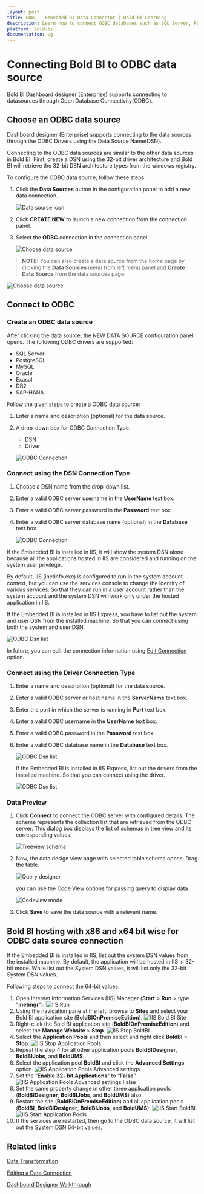 ```yaml
---
layout: post
title: ODBC – Embedded BI Data Connector | Bold BI Learning
description: Learn how to connect ODBC databases such as SQL Server, PostgreSQL, MySQL, Oracle, Exasol and DB2 with Bold BI Embedded and create data source.
platform: bold-bi
documentation: ug
---
```


# Connecting Bold BI to ODBC data source
Bold BI Dashboard designer (Enterprise) supports connecting to datasources through Open Database Connectivity(ODBC).

## Choose an ODBC data source
Dashboard designer (Enterprise) supports connecting to the data sources through the ODBC Drivers using the Data Source Name(DSN).

Connecting to the ODBC data sources are similar to the other data sources in Bold BI. First, create a DSN using the 32-bit driver architecture and Bold BI will retrieve the 32-bit DSN architecture types from the windows registry.

To configure the ODBC data source, follow these steps:
1. Click the **Data Sources** button in the configuration panel to add a new data connection.

   ![Data source icon](/static/assets/embedded/working-with-datasource/data-connectors/images/common/DataSourcesIcon.png)

2. Click **CREATE NEW** to launch a new connection from the connection panel.
3. Select the **ODBC** connection in the connection panel.

   ![Choose data source](/static/assets/embedded/working-with-datasource/data-connectors/images/Odbc/ChooseDS.png)

> **NOTE:** You can also create a data source from the home page by clicking the **Data Sources** menu from left menu panel and **Create Data Source** from the data sources page.

   ![Choose data source](/static/assets/embedded/working-with-datasource/data-connectors/images/Odbc/ChooseDS_server.png)

## Connect to ODBC
### Create an ODBC data source
After clicking the data source, the NEW DATA SOURCE configuration panel opens. The following ODBC drivers are supported:
* SQL Server
* PostgreSQL
* MySQL
* Oracle
* Exasol
* DB2
* SAP-HANA

Follow the given steps to create a ODBC data source: 
1. Enter a name and description (optional) for the data source.
2. A drop-down box for ODBC Connection Type.

   * DSN
   * Driver

   ![ODBC Connection](/static/assets/embedded/working-with-datasource/data-connectors/images/Odbc/Odbc_Connectiontypes.png)

### Connect using the DSN Connection Type
1. Choose a DSN name from the drop-down list.
2. Enter a valid ODBC server username in the **UserName** text box.
3. Enter a valid ODBC server password in the **Password** text box.
4. Enter a valid ODBC server database name (optional) in the **Database** text box.

   ![ODBC Connection](/static/assets/embedded/working-with-datasource/data-connectors/images/Odbc/Odbc_Connection.png)

If the Embedded BI is installed in IIS, it will show the system DSN alone because all the applications hosted in IIS are considered and running on the system user privilege.

By default, IIS (inetinfo.exe) is configured to run in the system account context, but you can use the services console to change the identity of various services. So that they can run in a user account rather than the system account and the system DSN will work  only under the hosted application in IIS.

If the Embedded BI is installed in IIS Express, you have to list out the system and user DSN from the installed machine. So that you can connect using both the system and user DSN.

   ![ODBC Dsn list](/static/assets/embedded/working-with-datasource/data-connectors/images/Odbc/Odbc_OnpremisesDsnlist.png)

In future, you can edit the connection information using [Edit Connection](/embedded-bi/working-with-data-source/editing-a-data-connection/) option.

### Connect using the Driver Connection Type
1. Enter a name and description (optional) for the data source. 
2. Enter a valid ODBC server or host name in the **ServerName** text box.
3. Enter the port in which the server is running in **Port** text box.
4. Enter a valid ODBC username in the **UserName** text box. 
5. Enter a valid ODBC password in the **Password** text box.
6. Enter a valid ODBC database name in the **Database** text box.

   ![ODBC Dsn list](/static/assets/embedded/working-with-datasource/data-connectors/images/Odbc/Odbc_Driveroption.png)

   If the Embedded BI is installed in IIS Express, list out the drivers from the installed machine. So that you can connect using the driver.

   ![ODBC Dsn list](/static/assets/embedded/working-with-datasource/data-connectors/images/Odbc/Odbc_Driveroptionlist.png)

### Data Preview
1. Click **Connect** to connect the ODBC server with configured details.
The schema represents the collection list that are retrieved from the ODBC server. This dialog box displays the list of schemas in tree view and its corresponding values.

   ![Treeview schema](/static/assets/embedded/working-with-datasource/data-connectors/images/common/Treeview_schema.png)

2. Now, the data design view page with selected table schema opens. Drag the table.

   ![Query designer](/static/assets/embedded/working-with-datasource/data-connectors/images/common/QueryEditor_sql.png)

   you can use the Code View options for passing query to display data.

   ![Codeview mode](/static/assets/embedded/working-with-datasource/data-connectors/images/common/CodeViewMode.png)

3. Click **Save** to save the data source with a relevant name.

## Bold BI hosting with x86 and x64 bit wise for ODBC data source connection
If the Embedded BI is installed in IIS, list out the system DSN values from the installed machine. By default, the application will be hosted in IIS in 32-bit mode. While list out the System DSN values, it will list only the 32-bit System DSN values.

Following steps to connect the 64-bit values: 
1. Open Internet Information Services (IIS) Manager (**Start** > **Run** > type "**inetmgr**").
   ![IIS Run](/static/assets/embedded/working-with-datasource/data-connectors/images/Odbc/IIS_Run.png) 
2. Using the navigation pane at the left, browse to **Sites** and select your Bold BI application site (**BoldBIOnPremiseEdition**).
   ![IIS Bold BI Site](/static/assets/embedded/working-with-datasource/data-connectors/images/Odbc/IIS_BoldBISite.png) 
3. Right-click the Bold BI application site (**BoldBIOnPremiseEdition**) and select the **Manage Website** > **Stop**.
   ![IIS Stop BoldBI](/static/assets/embedded/working-with-datasource/data-connectors/images/Odbc/IIS_Stop_BoldBI.png) 
4. Select the **Application Pools** and then select and right click **BoldBI** > **Stop**. 
   ![IIS Stop Application Pools](/static/assets/embedded/working-with-datasource/data-connectors/images/Odbc/IIS_Stop_ApplicationPools.png) 
5. Repeat the step 4 for all other application pools **BoldBIDesigner**, **BoldBIJobs**, and **BoldUMS**.
6. Select the application pool **BoldBI** and click the **Advanced Settings** option.
   ![IIS Application Pools Advanced settings](/static/assets/embedded/working-with-datasource/data-connectors/images/Odbc/IIS_ApplicationPools_ADS.png) 
7. Set the “**Enable 32- bit Applications**” to “**False**”.
   ![IIS Application Pools Advanced settings False](/static/assets/embedded/working-with-datasource/data-connectors/images/Odbc/IIS_ApplicationPools_ADS_False.png) 
8. Set the same property change in other three application pools (**BoldBIDesigner**, **BoldBIJobs**, and **BoldUMS**) also. 
9. Restart the site (**BoldBIOnPremiseEdition**) and all application pools (**BoldBI**, **BoldBIDesigner**, **BoldBIJobs**, and **BoldUMS**).
   ![IIS Start BoldBI](/static/assets/embedded/working-with-datasource/data-connectors/images/Odbc/IIS_Start_BoldBI.png)
   ![IIS Start Application Pools](/static/assets/embedded/working-with-datasource/data-connectors/images/Odbc/IIS_Start_ApplicationPools.png) 
10. If the services are restarted, then go to the ODBC data source, it will list out the System DSN 64-bit values.

## Related links
[Data Transformation](/embedded-bi/working-with-data-source/transforming-data/joining-table/)

[Editing a Data Connection](/embedded-bi/working-with-data-source/editing-a-data-connection/)   

[Dashboard Designer Walkthrough](/embedded-bi/getting-started/bold-bi-walk-through/)